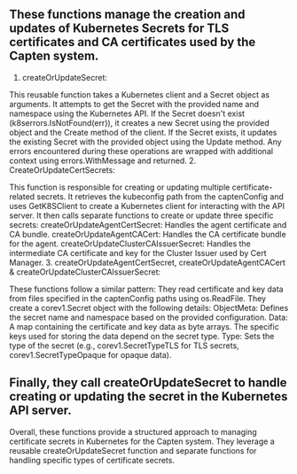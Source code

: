 ## These functions manage the creation and updates of Kubernetes Secrets for TLS certificates and CA certificates used by the Capten system.

1. createOrUpdateSecret:

This reusable function takes a Kubernetes client and a Secret object as arguments.
It attempts to get the Secret with the provided name and namespace using the Kubernetes API.
If the Secret doesn't exist (k8serrors.IsNotFound(err)), it creates a new Secret using the provided object and the Create method of the client.
If the Secret exists, it updates the existing Secret with the provided object using the Update method.
Any errors encountered during these operations are wrapped with additional context using errors.WithMessage and returned.
2. CreateOrUpdateCertSecrets:

This function is responsible for creating or updating multiple certificate-related secrets.
It retrieves the kubeconfig path from the captenConfig and uses GetK8SClient to create a Kubernetes client for interacting with the API server.
It then calls separate functions to create or update three specific secrets:
createOrUpdateAgentCertSecret: Handles the agent certificate and CA bundle.
createOrUpdateAgentCACert: Handles the CA certificate bundle for the agent.
createOrUpdateClusterCAIssuerSecret: Handles the intermediate CA certificate and key for the Cluster Issuer used by Cert Manager.
3. createOrUpdateAgentCertSecret, createOrUpdateAgentCACert & createOrUpdateClusterCAIssuerSecret:

These functions follow a similar pattern:
They read certificate and key data from files specified in the captenConfig paths using os.ReadFile.
They create a corev1.Secret object with the following details:
ObjectMeta: Defines the secret name and namespace based on the provided configuration.
Data: A map containing the certificate and key data as byte arrays. The specific keys used for storing the data depend on the secret type.
Type: Sets the type of the secret (e.g., corev1.SecretTypeTLS for TLS secrets, corev1.SecretTypeOpaque for opaque data).

## Finally, they call createOrUpdateSecret to handle creating or updating the secret in the Kubernetes API server.
Overall, these functions provide a structured approach to managing certificate secrets in Kubernetes for the Capten system. They leverage a reusable createOrUpdateSecret function and separate functions for handling specific types of certificate secrets.